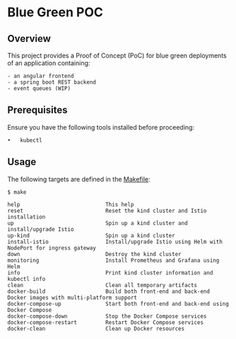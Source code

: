 # Blue Green POC

## Overview

This project provides a Proof of Concept (PoC) for blue green deployments of an application containing:

	- an angular frontend
	- a spring boot REST backend
	- event queues (WIP)

## Prerequisites

Ensure you have the following tools installed before proceeding:

	•	kubectl

## Usage

The following targets are defined in the [Makefile](./Makefile):

```console
$ make

help                           This help
reset                          Reset the kind cluster and Istio installation
up                             Spin up a kind cluster and install/upgrade Istio
up-kind                        Spin up a kind cluster
install-istio                  Install/upgrade Istio using Helm with NodePort for ingress gateway
down                           Destroy the kind cluster
monitoring                     Install Prometheus and Grafana using Helm
info                           Print kind cluster information and kubectl info
clean                          Clean all temporary artifacts
docker-build                   Build both front-end and back-end Docker images with multi-platform support
docker-compose-up              Start both front-end and back-end using Docker Compose
docker-compose-down            Stop the Docker Compose services
docker-compose-restart         Restart Docker Compose services
docker-clean                   Clean up Docker resources
```
